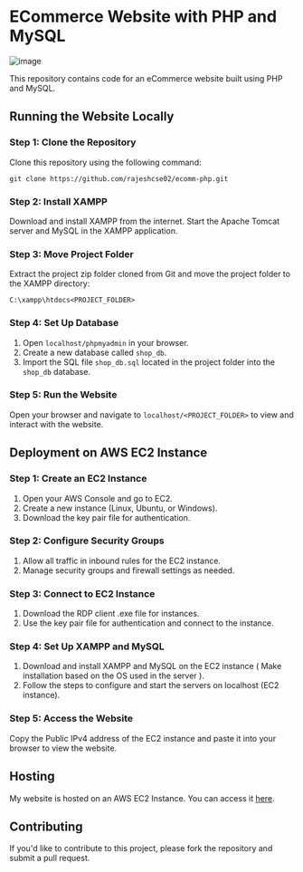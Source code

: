 # ECommerce Website with PHP and MySQL
![image](https://github.com/rajeshcse02/ecomm-php/assets/115474222/ba47c783-2671-4f88-aa80-d20c821b043c)


This repository contains code for an eCommerce website built using PHP and MySQL.

## Running the Website Locally

### Step 1: Clone the Repository
Clone this repository using the following command:

`git clone https://github.com/rajeshcse02/ecomm-php.git`


### Step 2: Install XAMPP
Download and install XAMPP from the internet. Start the Apache Tomcat server and MySQL in the XAMPP application.

### Step 3: Move Project Folder
Extract the project zip folder cloned from Git and move the project folder to the XAMPP directory:

`C:\xampp\htdocs<PROJECT_FOLDER>`


### Step 4: Set Up Database
1. Open `localhost/phpmyadmin` in your browser.
2. Create a new database called `shop_db`.
3. Import the SQL file `shop_db.sql` located in the project folder into the `shop_db` database.

### Step 5: Run the Website
Open your browser and navigate to `localhost/<PROJECT_FOLDER>` to view and interact with the website.

## Deployment on AWS EC2 Instance

### Step 1: Create an EC2 Instance
1. Open your AWS Console and go to EC2.
2. Create a new instance (Linux, Ubuntu, or Windows).
3. Download the key pair file for authentication.

### Step 2: Configure Security Groups
1. Allow all traffic in inbound rules for the EC2 instance.
2. Manage security groups and firewall settings as needed.

### Step 3: Connect to EC2 Instance
1. Download the RDP client .exe file for instances.
2. Use the key pair file for authentication and connect to the instance.

### Step 4: Set Up XAMPP and MySQL
1. Download and install XAMPP and MySQL on the EC2 instance ( Make installation based on the OS used in the server ).
2. Follow the steps to configure and start the servers on localhost (EC2 instance).

### Step 5: Access the Website
Copy the Public IPv4 address of the EC2 instance and paste it into your browser to view the website.

## Hosting
My website is hosted on an AWS EC2 Instance. You can access it [here](http://13.57.214.50/rajesh_ecom/home.php).

## Contributing
If you'd like to contribute to this project, please fork the repository and submit a pull request.

